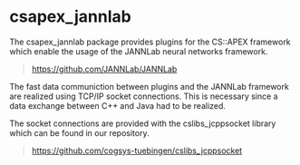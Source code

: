 # csapex_jannlab 
The csapex_jannlab  package provides plugins for the CS::APEX framework which
enable the usage of the JANNLab neural networks framework. 

>https://github.com/JANNLab/JANNLab

The fast data communiction between plugins and the JANNLab framework are
realized using TCP/IP socket connections. This is necessary since a 
data exchange between C++ and Java had to be realized. 

The socket connections are provided with the cslibs_jcppsocket library 
which can be found in our repository.

>https://github.com/cogsys-tuebingen/cslibs_jcppsocket
    